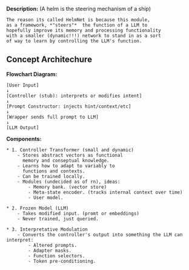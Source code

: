 **Description:**
    (A helm is the steering mechanism of a ship)

    The reason its called HelmNet is because this module, 
    as a framework, *"steers"*  the function of a LLM to 
    hopefully improve its memory and processing functionality 
    with a smaller (dynamic!!!) network to stand in as a sort 
    of way to learn by controlling the LLM's function.

## Concept Architechure

**Flowchart Diagram:**

    [User Input] 
    ↓
    [Controller (stub): interprets or modifies intent]
    ↓
    [Prompt Constructor: injects hint/context/etc]
    ↓
    [Wrapper sends full prompt to LLM]
    ↓
    [LLM Output]

**Components:**

    * 1. Controller Transformer (small and dynamic)
        - Stores abstract vectors as functional 
          memory and conseptual knowledge.
        - Learns how to adapt to variably to 
          functions and contexts.
        - Can be trained locally.
        - Modules (undecided as of rn), ideas:
            - Memory bank. (vector store)
            - Meta-state encoder. (tracks internal context over time)
            - User model.

    * 2. Frozen Model (LLM)
        - Takes modified input. (promt or embeddings)
        - Never trained, just queried.

    * 3. Interpretative Modulation
        - Converts the controller's output into something the LLM can interpret:
            - Altered prompts.
            - Adapter masks.
            - Function selectors.
            - Token pre-conditioning.

